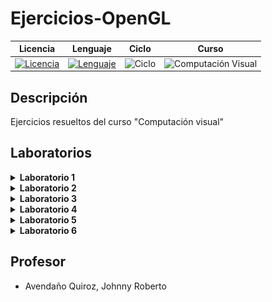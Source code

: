 # **Ejercicios-OpenGL**

<div align="center">

|Licencia|Lenguaje|Ciclo|Curso|
|:--:|:--:|:--:|:--:|
|[![Licencia](https://img.shields.io/badge/License-MIT-red.svg)](https://opensource.org/licenses/MIT)|[![Lenguaje](https://img.shields.io/badge/Language-C++-informational.svg)](https://en.cppreference.com)|![Ciclo](https://img.shields.io/badge/VI-green.svg)|![Computación Visual](https://img.shields.io/badge/Computación_Visual-blueviolet.svg)

</div>


## Descripción

Ejercicios resueltos del curso "Computación visual"


## Laboratorios

<details><summary><b>Laboratorio 1</b></summary>
<p>

- Ejercicio 1 

  - [Código](https://github.com/anthonyquispev/Ejercicios-OpenGL/blob/master/Laboratorio01/Ejercicio01_Codigo.cpp)

<div align="center">
  <img src="https://github.com/anthonyquispev/Ejercicios-OpenGL/blob/master/Laboratorio01/Ejercicio01_Figura.PNG">
</div>

- Ejercicio 2
  
  - [Código](https://github.com/anthonyquispev/Ejercicios-OpenGL/blob/master/Laboratorio01/Ejercicio02_Codigo.cpp)

<div align="center">
  <img src="https://github.com/anthonyquispev/Ejercicios-OpenGL/blob/master/Laboratorio01/Ejercicio02_Figura.PNG">
</div>

- Ejercicio 3

  - [Código](https://github.com/anthonyquispev/Ejercicios-OpenGL/blob/master/Laboratorio01/Ejercicio03_Codigo.cpp)

<div align="center">
  <img src="https://github.com/anthonyquispev/Ejercicios-OpenGL/blob/master/Laboratorio01/Ejercicio03_Figura.PNG">
</div>

- Ejercicio 4
  
  - [Código](https://github.com/anthonyquispev/Ejercicios-OpenGL/blob/master/Laboratorio01/Ejercicio04_Codigo.cpp)

<div align="center">
  <img src="https://github.com/anthonyquispev/Ejercicios-OpenGL/blob/master/Laboratorio01/Ejercicio04_Figura.PNG">
</div>

- Ejercicio 5

  - [Código](https://github.com/anthonyquispev/Ejercicios-OpenGL/blob/master/Laboratorio01/Ejercicio05_Codigo.cpp)

https://github.com/user-attachments/assets/b9887883-b28e-42f1-9e1b-947d1c0ca3f1

- Ejercicio 6
  
  - [Código](https://github.com/anthonyquispev/Ejercicios-OpenGL/blob/master/Laboratorio01/Ejercicio06_Codigo.cpp)

<div align="center">
    <img width="300" src="https://github.com/anthonyquispev/Ejercicios-OpenGL/blob/master/Laboratorio01/Ejercicio06_Figura01.PNG">
    <img width="300" src="https://github.com/anthonyquispev/Ejercicios-OpenGL/blob/master/Laboratorio01/Ejercicio06_Figura02.PNG">
</div>

<div align="center">
    <img width="300" src="https://github.com/anthonyquispev/Ejercicios-OpenGL/blob/master/Laboratorio01/Ejercicio06_Figura03.PNG">
    <img width="300" src="https://github.com/anthonyquispev/Ejercicios-OpenGL/blob/master/Laboratorio01/Ejercicio06_Figura04.PNG">
</div>

- Ejercicio 7
  
  - [Código](https://github.com/anthonyquispev/Ejercicios-OpenGL/blob/master/Laboratorio01/Ejercicio07_Codigo.cpp)

<div align="center">
  <img src="https://github.com/anthonyquispev/Ejercicios-OpenGL/blob/master/Laboratorio01/Ejercicio07_Figura.PNG">
</div>

</p>
</details>

<details><summary><b>Laboratorio 2</b></summary>
<p>

- Ejercicio 1

  - [Código](https://github.com/anthonyquispev/Ejercicios-OpenGL/blob/master/Laboratorio02/Ejercicio01_Codigo.cpp)

<div align="center">
  <img src="https://github.com/anthonyquispev/Ejercicios-OpenGL/blob/master/Laboratorio02/Ejercicio01_Figura.PNG">
</div>

- Ejercicio 2

  - [Código](https://github.com/anthonyquispev/Ejercicios-OpenGL/blob/master/Laboratorio02/Ejercicio02_Codigo.cpp)

<div align="center">
  <img src="https://github.com/anthonyquispev/Ejercicios-OpenGL/blob/master/Laboratorio02/Ejercicio02_Figura.PNG">
</div>

- Ejercicio 3

  - [Código](https://github.com/anthonyquispev/Ejercicios-OpenGL/blob/master/Laboratorio02/Ejercicio03_Codigo.cpp)

<div align="center">
    <img width="300" src="https://github.com/anthonyquispev/Ejercicios-OpenGL/blob/master/Laboratorio02/Ejercicio03_Figura01.PNG">
    <img width="300" src="https://github.com/anthonyquispev/Ejercicios-OpenGL/blob/master/Laboratorio02/Ejercicio03_Figura02.PNG">
</div>

- Ejercicio 4

  - [Código](https://github.com/anthonyquispev/Ejercicios-OpenGL/blob/master/Laboratorio02/Ejercicio04_Codigo.cpp)

<div align="center">
  <img src="https://github.com/anthonyquispev/Ejercicios-OpenGL/blob/master/Laboratorio02/Ejercicio04_Figura.PNG">
</div>

- Ejercicio 5

  - [Código](https://github.com/anthonyquispev/Ejercicios-OpenGL/blob/master/Laboratorio02/Ejercicio05_Codigo.cpp)

<div align="center">
    <img width="220" src="https://github.com/anthonyquispev/Ejercicios-OpenGL/blob/master/Laboratorio02/Ejercicio05_Figura01_01.PNG">
    <img width="540" src="https://github.com/anthonyquispev/Ejercicios-OpenGL/blob/master/Laboratorio02/Ejercicio05_Figura01_02.PNG">
</div>

<div align="center">
    <img width="220" src="https://github.com/anthonyquispev/Ejercicios-OpenGL/blob/master/Laboratorio02/Ejercicio05_Figura02_01.PNG">
    <img width="540" src="https://github.com/anthonyquispev/Ejercicios-OpenGL/blob/master/Laboratorio02/Ejercicio05_Figura02_02.PNG">
</div>

<div align="center">
    <img width="220" src="https://github.com/anthonyquispev/Ejercicios-OpenGL/blob/master/Laboratorio02/Ejercicio05_Figura03_01.PNG">
    <img width="540" src="https://github.com/anthonyquispev/Ejercicios-OpenGL/blob/master/Laboratorio02/Ejercicio05_Figura03_02.PNG">
</div>

</p>
</details>

<details><summary><b>Laboratorio 3</b></summary>
<p>

- Ejercicio 1

  - [Código](https://github.com/anthonyquispev/Ejercicios-OpenGL/blob/master/Laboratorio03/Ejercicio01_Codigo.cpp)

https://github.com/user-attachments/assets/30bab18e-2124-46be-8455-eca2a6e9e692

https://github.com/user-attachments/assets/f27da529-8ddc-495b-936a-7390dbfbe54a

https://github.com/user-attachments/assets/67e0e0e7-379b-43be-8455-20872eecee6e

- Ejercicio 2

  - [Código](https://github.com/anthonyquispev/Ejercicios-OpenGL/blob/master/Laboratorio03/Ejercicio02_Codigo.cpp)

https://github.com/user-attachments/assets/64aea969-866d-4f37-ae9c-554bfcc2542f

- Ejercicio 3

  - [Código](https://github.com/anthonyquispev/Ejercicios-OpenGL/blob/master/Laboratorio03/Ejercicio03_Codigo.cpp)

https://github.com/user-attachments/assets/40464b47-144b-4aa4-b7b6-374550b1dfd4

- Ejercicio 4

  - [Código](https://github.com/anthonyquispev/Ejercicios-OpenGL/blob/master/Laboratorio03/Ejercicio04_Codigo.cpp)

https://github.com/user-attachments/assets/bf46e538-a94e-477f-947e-cea5d1f9361c

- Ejercicio 5

  - [Código](https://github.com/anthonyquispev/Ejercicios-OpenGL/blob/master/Laboratorio03/Ejercicio05_Codigo.cpp)

https://github.com/user-attachments/assets/406f8eb6-097c-4045-96b4-a7b19d535ced

- Ejercicio 6

  - [Código](https://github.com/anthonyquispev/Ejercicios-OpenGL/blob/master/Laboratorio03/Ejercicio06_Codigo.cpp)

https://github.com/user-attachments/assets/32a18284-2250-4be9-a6b7-db2295f99520


</p>
</details>

<details><summary><b>Laboratorio 4</b></summary>
<p>

- Práctica Calificada

  - [Código](https://github.com/anthonyquispev/Ejercicios-OpenGL/blob/master/Laboratorio04/PracticaCalificada_Codigo.cpp)

https://github.com/user-attachments/assets/e2bf4308-0f7e-4267-9273-61b08863a6eb

- Ejercicio 1

  - [Código](https://github.com/anthonyquispev/Ejercicios-OpenGL/blob/master/Laboratorio04/Ejercicio01_Codigo.cpp)

https://github.com/user-attachments/assets/a4660b0a-71a6-406c-926e-5b927ba9aa5d

- Ejercicio 2

  - [Código](https://github.com/anthonyquispev/Ejercicios-OpenGL/blob/master/Laboratorio04/Ejercicio02_Codigo.cpp)

https://github.com/user-attachments/assets/47313212-da1a-4b0f-bf07-cb7972786799
 
- Ejercicio 3

  - [Código](https://github.com/anthonyquispev/Ejercicios-OpenGL/blob/master/Laboratorio04/Ejercicio03_Codigo.cpp)

https://github.com/user-attachments/assets/53deee3d-cc3d-4a63-9b66-eb05161571ab

- Ejercicio 4

  - [Código](https://github.com/anthonyquispev/Ejercicios-OpenGL/blob/master/Laboratorio04/Ejercicio04_Codigo.cpp)

https://github.com/user-attachments/assets/75a5a4ec-a70c-4100-809c-1dbafa177087

- Ejercicio 5

  - [Código](https://github.com/anthonyquispev/Ejercicios-OpenGL/blob/master/Laboratorio04/Ejercicio05_Codigo.cpp)

https://github.com/user-attachments/assets/1d153086-24d5-4d57-b610-75601b984656

</p>
</details>

<details><summary><b>Laboratorio 5</b></summary>
<p>
  
- Ejercicio 1

  - [Código](https://github.com/anthonyquispev/Ejercicios-OpenGL/blob/master/Laboratorio05/Ejercicio01_Codigo.cpp)

https://github.com/user-attachments/assets/ef42ec5a-9895-4020-bebc-7a6eee2a2146

</p>
</details>

<details><summary><b>Laboratorio 6</b></summary>
<p>
  
- Ejercicio 1

  - [Código](https://github.com/anthonyquispev/Ejercicios-OpenGL/blob/master/Laboratorio06/Ejercicio01_Codigo.cpp)

https://github.com/user-attachments/assets/f7a715d7-b948-4db2-9a34-cb9bdf0c7d24

</p>
</details>

## Profesor

* Avendaño Quiroz, Johnny Roberto

